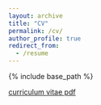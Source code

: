 ```yaml
---
layout: archive
title: "CV"
permalink: /cv/
author_profile: true
redirect_from:
  - /resume
---
```


{% include base_path %}

[curriculum vitae pdf](https://www.dropbox.com/s/qpg4qhrx9f52soq/UmeshSingla_academic.pdf?dl=0)